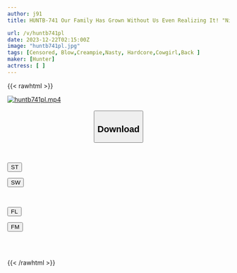 ```yaml
---
author: j91
title: HUNTB-741 Our Family Has Grown Without Us Even Realizing It! "Nice To Meet You! I'm Your Sister From Now On." Sex With My Sister-in-law, Who Just Became A Family Member, Felt So Good! From University...

url: /v/huntb741pl
date: 2023-12-22T02:15:00Z
image: "huntb741pl.jpg"
tags: [Censored, Blow,Creampie,Nasty, Hardcore,Cowgirl,Back	]
maker: [Hunter]
actress: [ ]
---
```



{{< rawhtml >}}

<div class="video" data-videoid="7RgAV76MXVHAzeb">
    <a href="javascript:;">
        <img src="/v/huntb741pl/huntb741pl.jpg" width="WIDTH" height="HEIGHT" alt="huntb741pl.mp4" loading="lazy">
    </a>
</div>

<script type="text/javascript" src="https://j91.asia/asset/on-demand-st.js"></script>

<br>
  <link rel="stylesheet" href="https://j91.asia/asset/bs5.css">
  
  <center>
  <button class="btn btn-primary" type="button" data-bs-toggle="collapse" data-bs-target=".multi-collapse" aria-expanded="false" aria-controls="multiCollapseExample1 multiCollapseExample2"><h2>Download</h2></button></center>
</p>
<div class="row">
  <div class="col">
    <div class="collapse multi-collapse" id="multiCollapseExample1">
      <div class="card card-body">
	      	      <br>
<div class="buttons">  
<p><a href="https://streamtape.to/v/7RgAV76MXVHAzeb" target="_blank"><button class="btn-hover color-3"><i class="fa fa-download"></i> ST</button></a></p>
<p><a href="https://flaswish.com/ui5ftl290b6y" target="_blank"><button class="btn-hover color-2"><i class="fa fa-download"></i> SW</button></a></p></div>
    </div>
  </div>
</div>
  <div class="col">
    <div class="collapse multi-collapse" id="multiCollapseExample2">
      <div class="card card-body">
	      <br>
<div class="buttons">
<p><a href="javascript:;" target="_blank"><button class="btn-hover color-9"><i class="fa fa-download"></i> FL</button></a></p>
<p><a href="javascript:;" target="_blank"><button class="btn-hover color-8"><i class="fa fa-download"></i> FM</button></a></p></div>
<br><br>
      </div>
    </div>
  </div>
</div>

{{< /rawhtml >}}